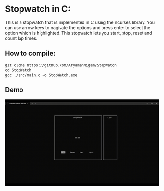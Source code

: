 # Stopwatch in C:
This is a stopwatch that is implemented in C using the ncurses library. You can use arrow keys to nagivate the options and press enter to select the option which is highlighted. This stopwatch lets you start, stop, reset and count lap times.

## How to compile:
```
git clone https://github.com/AryamanNigam/StopWatch
cd StopWatch
gcc ./src/main.c -o StopWatch.exe
``` 

## Demo
![Demo](assets/Demo.gif)